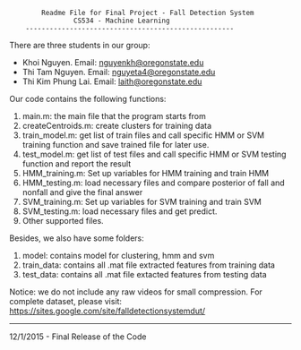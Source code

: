 			   


			Readme File for Final Project - Fall Detection System
			        CS534 - Machine Learning
		----------------------------------------------------


There are three students in our group:
- Khoi Nguyen. Email: nguyenkh@oregonstate.edu
- Thi Tam Nguyen. Email: nguyeta4@oregonstate.edu
- Thi Kim Phung Lai. Email: laith@oregonstate.edu



Our code contains the following functions:
1. main.m: the main file that the program starts from
2. createCentroids.m: create clusters for training data
3. train_model.m: get list of train files and call specific HMM or SVM training function and save trained file for later use.
4. test_model.m: get list of test files and call specific HMM or SVM testing function and report the result
5. HMM_training.m: Set up variables for HMM training and train HMM
6. HMM_testing.m: load necessary files and compare posterior of fall and nonfall and give the final answer
7. SVM_training.m: Set up variables for SVM training and train SVM
8. SVM_testing.m: load necessary files and get predict. 
9. Other supported files.

Besides, we also have some folders:
1. model: contains model for clustering, hmm and svm
2. train_data: contains all .mat file extracted features from training data
3. test_data: contains all .mat file extacted features from testing data

Notice: we do not include any raw videos for small compression. For complete dataset, please visit: https://sites.google.com/site/falldetectionsystemdut/

-------------------
12/1/2015 - Final Release of the Code